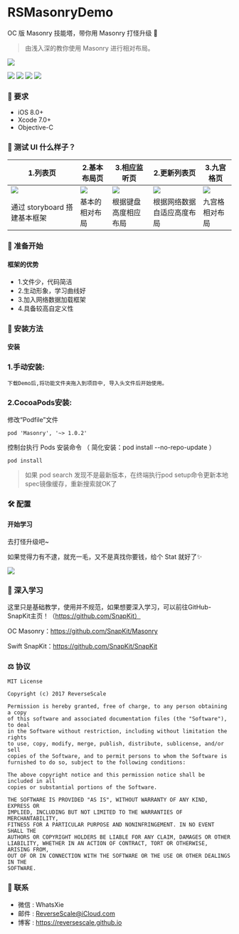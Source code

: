 # RSMasonryDemo

OC 版 Masonry 技能塔，带你用 Masonry 打怪升级 🤖

> 由浅入深的教你使用 Masonry 进行相对布局。

![](http://og1yl0w9z.bkt.clouddn.com/17-12-18/79869793.jpg)

![](https://img.shields.io/badge/platform-iOS-red.svg) 
![](https://img.shields.io/badge/language-Objective--C-orange.svg) 
![](https://img.shields.io/badge/download-4.5MB-brightgreen.svg)
![](https://img.shields.io/badge/license-MIT%20License-brightgreen.svg) 

### 🤖 要求

* iOS 8.0+
* Xcode 7.0+
* Objective-C

### 🎨 测试 UI 什么样子？

|1.列表页 |2.基本布局页 |3.相应监听页 |2.更新列表页 |3.九宫格页 |
| ------------- | ------------- | ------------- | ------------- | ------------- |
| ![](http://og1yl0w9z.bkt.clouddn.com/18-2-7/94272819.jpg) | ![](http://og1yl0w9z.bkt.clouddn.com/18-2-7/78736004.jpg) | ![](http://og1yl0w9z.bkt.clouddn.com/18-2-7/13903426.jpg) | ![](http://og1yl0w9z.bkt.clouddn.com/18-2-7/45049499.jpg) | ![](http://og1yl0w9z.bkt.clouddn.com/18-2-7/80789116.jpg) |
| 通过 storyboard 搭建基本框架 | 基本的相对布局 | 根据键盘高度相应布局 | 根据网络数据自适应高度布局 | 九宫格相对布局 |

### 🚀 准备开始
#### 框架的优势
* 1.文件少，代码简洁
* 2.生动形象，学习曲线好
* 3.加入网络数据加载框架
* 4.具备较高自定义性

### 🎯 安装方法

#### 安装

### 1.手动安装:
`下载Demo后,将功能文件夹拖入到项目中, 导入头文件后开始使用。`
### 2.CocoaPods安装:
修改“Podfile”文件
```
pod 'Masonry', '~> 1.0.2'
```
控制台执行 Pods 安装命令 （ 简化安装：pod install --no-repo-update ）
```
pod install
```
> 如果 pod search 发现不是最新版本，在终端执行pod setup命令更新本地spec镜像缓存，重新搜索就OK了


### 🛠 配置

#### 开始学习

去打怪升级吧~

如果觉得力有不逮，就充一毛，又不是真找你要钱，给个 Stat 就好了✨

![](http://og1yl0w9z.bkt.clouddn.com/18-2-7/72661225.jpg)

### 📝 深入学习

这里只是基础教学，使用并不规范，如果想要深入学习，可以前往GitHub-SnapKit主页！（https://github.com/SnapKit）

OC Masonry：https://github.com/SnapKit/Masonry

Swift SnapKit：https://github.com/SnapKit/SnapKit

### ⚖ 协议

```
MIT License

Copyright (c) 2017 ReverseScale

Permission is hereby granted, free of charge, to any person obtaining a copy
of this software and associated documentation files (the "Software"), to deal
in the Software without restriction, including without limitation the rights
to use, copy, modify, merge, publish, distribute, sublicense, and/or sell
copies of the Software, and to permit persons to whom the Software is
furnished to do so, subject to the following conditions:

The above copyright notice and this permission notice shall be included in all
copies or substantial portions of the Software.

THE SOFTWARE IS PROVIDED "AS IS", WITHOUT WARRANTY OF ANY KIND, EXPRESS OR
IMPLIED, INCLUDING BUT NOT LIMITED TO THE WARRANTIES OF MERCHANTABILITY,
FITNESS FOR A PARTICULAR PURPOSE AND NONINFRINGEMENT. IN NO EVENT SHALL THE
AUTHORS OR COPYRIGHT HOLDERS BE LIABLE FOR ANY CLAIM, DAMAGES OR OTHER
LIABILITY, WHETHER IN AN ACTION OF CONTRACT, TORT OR OTHERWISE, ARISING FROM,
OUT OF OR IN CONNECTION WITH THE SOFTWARE OR THE USE OR OTHER DEALINGS IN THE
SOFTWARE.
```

### 😬 联系

* 微信 : WhatsXie
* 邮件 : ReverseScale@iCloud.com
* 博客 : https://reversescale.github.io
